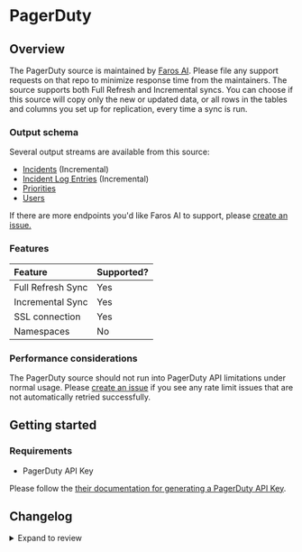 # PagerDuty

## Overview

The PagerDuty source is maintained by [Faros
AI](https://github.com/faros-ai/airbyte-connectors/tree/main/sources/pagerduty-source).
Please file any support requests on that repo to minimize response time from the
maintainers. The source supports both Full Refresh and Incremental syncs. You
can choose if this source will copy only the new or updated data, or all rows in
the tables and columns you set up for replication, every time a sync is run.

### Output schema

Several output streams are available from this source:

- [Incidents](https://developer.pagerduty.com/api-reference/b3A6Mjc0ODEzOA-list-incidents) \(Incremental\)
- [Incident Log Entries](https://developer.pagerduty.com/api-reference/b3A6Mjc0ODE1NA-list-log-entries) \(Incremental\)
- [Priorities](https://developer.pagerduty.com/api-reference/b3A6Mjc0ODE2NA-list-priorities)
- [Users](https://developer.pagerduty.com/api-reference/b3A6Mjc0ODIzMw-list-users)

If there are more endpoints you'd like Faros AI to support, please [create an
issue.](https://github.com/faros-ai/airbyte-connectors/issues/new)

### Features

| Feature           | Supported? |
| :---------------- | :--------- |
| Full Refresh Sync | Yes        |
| Incremental Sync  | Yes        |
| SSL connection    | Yes        |
| Namespaces        | No         |

### Performance considerations

The PagerDuty source should not run into PagerDuty API limitations under normal
usage. Please [create an
issue](https://github.com/faros-ai/airbyte-connectors/issues/new) if you see any
rate limit issues that are not automatically retried successfully.

## Getting started

### Requirements

- PagerDuty API Key

Please follow the [their documentation for generating a PagerDuty API
Key](https://support.pagerduty.com/docs/generating-api-keys#section-generating-a-general-access-rest-api-key).

## Changelog

<details>
  <summary>Expand to review</summary>

| Version | Date       | Pull Request                                                   | Subject                              |
| :------ | :--------- | :------------------------------------------------------------- | :----------------------------------- |
| 0.3.9 | 2025-05-10 | [60123](https://github.com/airbytehq/airbyte/pull/60123) | Update dependencies |
| 0.3.8 | 2025-05-03 | [59469](https://github.com/airbytehq/airbyte/pull/59469) | Update dependencies |
| 0.3.7 | 2025-04-27 | [59103](https://github.com/airbytehq/airbyte/pull/59103) | Update dependencies |
| 0.3.6 | 2025-04-19 | [58486](https://github.com/airbytehq/airbyte/pull/58486) | Update dependencies |
| 0.3.5 | 2025-04-12 | [57925](https://github.com/airbytehq/airbyte/pull/57925) | Update dependencies |
| 0.3.4 | 2025-04-05 | [57302](https://github.com/airbytehq/airbyte/pull/57302) | Update dependencies |
| 0.3.3 | 2025-03-29 | [56736](https://github.com/airbytehq/airbyte/pull/56736) | Update dependencies |
| 0.3.2 | 2025-03-22 | [56208](https://github.com/airbytehq/airbyte/pull/56208) | Update dependencies |
| 0.3.1 | 2025-03-08 | [43794](https://github.com/airbytehq/airbyte/pull/43794) | Update dependencies |
| 0.3.0 | 2024-10-06 | [46528](https://github.com/airbytehq/airbyte/pull/46528) | Converting to manifest-only format |
| 0.2.12 | 2024-08-03 | [43061](https://github.com/airbytehq/airbyte/pull/43061) | Update dependencies |
| 0.2.11 | 2024-07-27 | [42713](https://github.com/airbytehq/airbyte/pull/42713) | Update dependencies |
| 0.2.10 | 2024-07-20 | [42267](https://github.com/airbytehq/airbyte/pull/42267) | Update dependencies |
| 0.2.9 | 2024-07-13 | [41725](https://github.com/airbytehq/airbyte/pull/41725) | Update dependencies |
| 0.2.8 | 2024-07-10 | [41501](https://github.com/airbytehq/airbyte/pull/41501) | Update dependencies |
| 0.2.7 | 2024-07-09 | [41240](https://github.com/airbytehq/airbyte/pull/41240) | Update dependencies |
| 0.2.6 | 2024-07-06 | [40803](https://github.com/airbytehq/airbyte/pull/40803) | Update dependencies |
| 0.2.5 | 2024-06-25 | [40303](https://github.com/airbytehq/airbyte/pull/40303) | Update dependencies |
| 0.2.4 | 2024-06-22 | [39985](https://github.com/airbytehq/airbyte/pull/39985) | Update dependencies |
| 0.2.3 | 2024-06-12 | [39115](https://github.com/airbytehq/airbyte/pull/39115) | Make compatible with builder |
| 0.2.2 | 2024-06-06 | [39169](https://github.com/airbytehq/airbyte/pull/39169) | [autopull] Upgrade base image to v1.2.2 |
| 0.2.1 | 2024-05-20 | [38429](https://github.com/airbytehq/airbyte/pull/38429) | [autopull] base image + poetry + up_to_date |
| 0.2.0 | 2023-10-20 | [31160](https://github.com/airbytehq/airbyte/pull/31160) | Migrate to low code |
| 0.1.23  | 2021-11-12 | [125](https://github.com/faros-ai/airbyte-connectors/pull/125) | Add Pagerduty source and destination |

</details>
